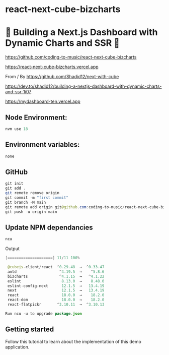 # react-next-cube-bizcharts

# 🚀 Building a Next.js Dashboard with Dynamic Charts and SSR 🚀

https://github.com/coding-to-music/react-next-cube-bizcharts

https://react-next-cube-bizcharts.vercel.app

From / By https://github.com/Shadid12/next-with-cube

https://dev.to/shadid12/building-a-nextjs-dashboard-with-dynamic-charts-and-ssr-1i07

https://mydashboard-ten.vercel.app

<!-- <div style="text-align:center;">
  <img src="/images/chakra.jpg" alt="Image" />
  <p><em>Chakra Component Library with Next.js</em></p>
</div> -->

## Node Environment:

```java
nvm use 18
```

## Environment variables:

```java
none
```

## GitHub

```java
git init
git add .
git remote remove origin
git commit -m "first commit"
git branch -M main
git remote add origin git@github.com:coding-to-music/react-next-cube-bizcharts.git
git push -u origin main
```

## Update NPM dependancies

```java
ncu
```

Output

```java
[====================] 11/11 100%

 @cubejs-client/react  ^0.29.48  →  ^0.33.47
 antd                   ^4.19.5  →    ^5.8.6
 bizcharts              ^4.1.15  →   ^4.1.22
 eslint                  8.13.0  →    8.48.0
 eslint-config-next      12.1.5  →   13.4.19
 next                    12.1.5  →   13.4.19
 react                   18.0.0  →    18.2.0
 react-dom               18.0.0  →    18.2.0
 react-flatpickr       ^3.10.11  →  ^3.10.13

Run ncu -u to upgrade package.json
```

## Getting started

Follow this tutorial to learn about the implementation of this demo application.
